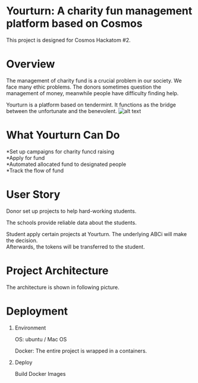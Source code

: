 # Yourturn: A charity fun management platform based on Cosmos

This project is designed for Cosmos Hackatom #2.
# Overview

The management of charity fund is a crucial problem in our society. We face many ethic problems.
The donors sometimes question the management of money, meanwhile people have difficulty finding help. 

Yourturn is a platform based on tendermint. It functions as the bridge between the unfortunate and the benevolent. 
![alt text](http://url/to/img.png)

# What Yourturn  Can Do
*Set up campaigns for charity funcd raising<br/>
*Apply for fund<br/>
*Automated allocated fund to designated people<br/>
*Track the flow of fund<br/>
# User Story
Donor set up projects to help hard-working students.<br/>

The schools provide reliable data about the students. <br/>

Student apply certain projects at Yourturn. The underlying ABCi will make the decision. <br/>Afterwards, the tokens will be transferred to the student.

# Project Architecture
The architecture is shown in following picture.


# Deployment
1. Environment

    OS: ubuntu / Mac OS 

    Docker: The entire project is wrapped in a containers.

2. Deploy

    Build Docker Images
